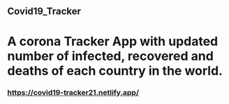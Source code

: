 ## Covid19_Tracker

# A corona Tracker App with updated number of infected, recovered and deaths of each country in the world.
### https://covid19-tracker21.netlify.app/
